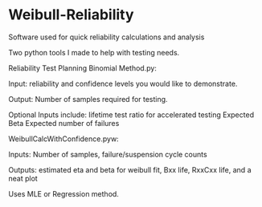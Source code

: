 # Weibull-Reliability
Software used for quick reliability calculations and analysis

Two python tools I made to help with testing needs.

Reliability Test Planning Binomial Method.py:
  
  Input: reliability and confidence levels you would like to demonstrate.
  
  Output: Number of samples required for testing.
  
  Optional Inputs include:
    lifetime test ratio for accelerated testing
    Expected Beta
    Expected number of failures
    
WeibullCalcWithConfidence.pyw:
  
  Inputs: Number of samples, failure/suspension cycle counts
  
  Outputs: estimated eta and beta for weibull fit, Bxx life, RxxCxx life, and a neat plot
  
  Uses MLE or Regression method.
